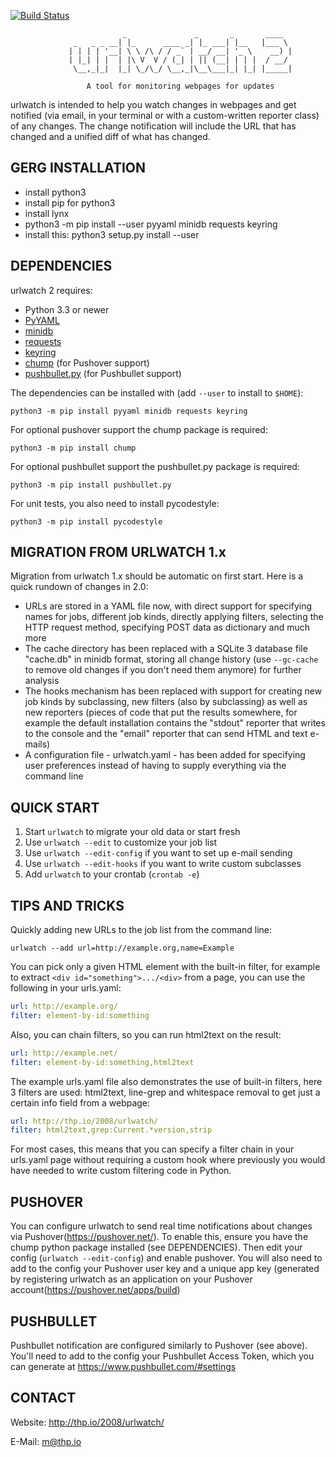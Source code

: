 [![Build Status](https://travis-ci.org/thp/urlwatch.svg)](https://travis-ci.org/thp/urlwatch)

```
                         _               _       _       ____
              _   _ _ __| |_      ____ _| |_ ___| |__   |___ \
             | | | | '__| \ \ /\ / / _` | __/ __| '_ \    __) |
             | |_| | |  | |\ V  V / (_| | || (__| | | |  / __/
              \__,_|_|  |_| \_/\_/ \__,_|\__\___|_| |_| |_____|

                 A tool for monitoring webpages for updates
```
urlwatch is intended to help you watch changes in webpages and get notified
(via email, in your terminal or with a custom-written reporter class) of any
changes. The change notification will include the URL that has changed and
a unified diff of what has changed.

GERG INSTALLATION
-------------------------
* install python3
* install pip for python3
* install lynx
* python3 -m pip install --user pyyaml minidb requests keyring
* install this:  python3 setup.py install --user



DEPENDENCIES
------------

urlwatch 2 requires:

  * Python 3.3 or newer
  * [PyYAML](http://pyyaml.org/)
  * [minidb](https://thp.io/2010/minidb/)
  * [requests](http://python-requests.org/)
  * [keyring](https://github.com/jaraco/keyring/)
  * [chump](https://github.com/karanlyons/chump/) (for Pushover support)
  * [pushbullet.py](https://github.com/randomchars/pushbullet.py) (for Pushbullet support)

The dependencies can be installed with (add `--user` to install to `$HOME`):

`python3 -m pip install pyyaml minidb requests keyring`

For optional pushover support the chump package is required:

`python3 -m pip install chump`

For optional pushbullet support the pushbullet.py package is required:

`python3 -m pip install pushbullet.py`

For unit tests, you also need to install pycodestyle:

`python3 -m pip install pycodestyle`


MIGRATION FROM URLWATCH 1.x
---------------------------

Migration from urlwatch 1.x should be automatic on first start. Here is a
quick rundown of changes in 2.0:

 * URLs are stored in a YAML file now, with direct support for specifying
   names for jobs, different job kinds, directly applying filters, selecting
   the HTTP request method, specifying POST data as dictionary and much more
 * The cache directory has been replaced with a SQLite 3 database file
   "cache.db" in minidb format, storing all change history (use `--gc-cache` to
   remove old changes if you don't need them anymore) for further analysis
 * The hooks mechanism has been replaced with support for creating new job
   kinds by subclassing, new filters (also by subclassing) as well as new
   reporters (pieces of code that put the results somewhere, for example the
   default installation contains the "stdout" reporter that writes to the
   console and the "email" reporter that can send HTML and text e-mails)
 * A configuration file - urlwatch.yaml - has been added for specifying user
   preferences instead of having to supply everything via the command line


QUICK START
-----------

 1. Start `urlwatch` to migrate your old data or start fresh
 2. Use `urlwatch --edit` to customize your job list
 3. Use `urlwatch --edit-config` if you want to set up e-mail sending
 4. Use `urlwatch --edit-hooks` if you want to write custom subclasses
 5. Add `urlwatch` to your crontab (`crontab -e`)


TIPS AND TRICKS
---------------

Quickly adding new URLs to the job list from the command line:

```urlwatch --add url=http://example.org,name=Example```

You can pick only a given HTML element with the built-in filter, for
example to extract ```<div id="something">.../<div>``` from a page, you
can use the following in your urls.yaml:
```yaml
url: http://example.org/
filter: element-by-id:something
```

Also, you can chain filters, so you can run html2text on the result:
```yaml
url: http://example.net/
filter: element-by-id:something,html2text
```

The example urls.yaml file also demonstrates the use of built-in
filters, here 3 filters are used: html2text, line-grep and whitespace
removal to get just a certain info field from a webpage:
```yaml
url: http://thp.io/2008/urlwatch/
filter: html2text,grep:Current.*version,strip
```
For most cases, this means that you can specify a filter chain in
your urls.yaml page without requiring a custom hook where previously
you would have needed to write custom filtering code in Python.

PUSHOVER
--------

You can configure urlwatch to send real time notifications about changes
via Pushover(https://pushover.net/). To enable this, ensure you have the
chump python package installed (see DEPENDENCIES). Then edit your config
(`urlwatch --edit-config`) and enable pushover. You will also need to add
to the config your Pushover user key and a unique app key (generated by
registering urlwatch as an application on your Pushover account(https://pushover.net/apps/build)


PUSHBULLET
--------

Pushbullet notification are configured similarly to Pushover (see above).
You'll need to add to the config your Pushbullet Access Token, which you 
can generate at https://www.pushbullet.com/#settings

CONTACT
-------

Website: http://thp.io/2008/urlwatch/

E-Mail: m@thp.io
